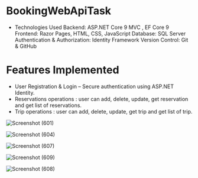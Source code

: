 # BookingWebApiTask

- Technologies Used
Backend: ASP.NET Core 9 MVC , EF Core 9
Frontend: Razor Pages, HTML, CSS, JavaScript
Database: SQL Server
Authentication & Authorization: Identity Framework
Version Control: Git & GitHub

# Features Implemented
- User Registration & Login – Secure authentication using ASP.NET Identity.
- Reservations operations : user can add, delete, update, get reservation and get list of reservations.
- Trip operations : user can add, delete, update, get trip and get list of trip.
  

![Screenshot (601)](https://github.com/user-attachments/assets/9aa3b2b0-160c-41b5-8c7e-72ab3bf1a562)

![Screenshot (604)](https://github.com/user-attachments/assets/93243025-3a99-41cf-bfda-119c8ad74f80)

![Screenshot (607)](https://github.com/user-attachments/assets/1b7de54a-a028-4e34-8c54-f9410964335e)

![Screenshot (609)](https://github.com/user-attachments/assets/be9c8557-d3e5-44df-9211-f3614582bade)

![Screenshot (608)](https://github.com/user-attachments/assets/f0369236-f17c-4f36-bae1-ec8a5cf64490)

